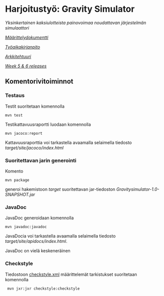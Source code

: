 # Harjoitustyö: Gravity Simulator
*Yksinkertainen kaksiulotteista painovoimaa noudattavan järjestelmän simulaattori*

[*Määrittelydokumentti*](https://github.com/Mustekala/otm-harjoitustyo/blob/master/GravitySimulator/dokumentaatio/vaatimusmaarittely.md)

[*Työaikakirjanpito*](https://github.com/Mustekala/otm-harjoitustyo/blob/master/GravitySimulator/dokumentaatio/tyoaikakirjanpito.md)

[*Arkkitehtuuri*](https://github.com/Mustekala/otm-harjoitustyo/blob/master/GravitySimulator/dokumentaatio/arkkitehtuuri.md)

[*Week 5 & 6 releases*](https://github.com/Mustekala/otm-harjoitustyo/releases)

## Komentorivitoiminnot

### Testaus

Testit suoritetaan komennolla

```
mvn test
```

Testikattavuusraportti luodaan komennolla

```
mvn jacoco:report
```

Kattavuusraporttia voi tarkastella avaamalla selaimella tiedosto _target/site/jacoco/index.html_

### Suoritettavan jarin generointi

Komento

```
mvn package
```

generoi hakemistoon _target_ suoritettavan jar-tiedoston _Gravitysimulator-1.0-SNAPSHOT.jar_

### JavaDoc

JavaDoc generoidaan komennolla

```
mvn javadoc:javadoc
```

JavaDocia voi tarkastella avaamalla selaimella tiedosto _target/site/apidocs/index.html_.

JavaDoc on vielä keskeneräinen

### Checkstyle

Tiedostoon [checkstyle.xml](https://github.com/Mustekala/otm-harjoitustyo/blob/master/GravitySimulator/checkstyle.xml) määrittelemät tarkistukset suoritetaan komennolla

```
 mvn jxr:jxr checkstyle:checkstyle
```
